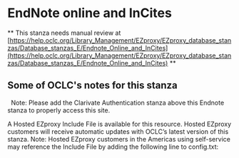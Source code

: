 # EndNote online and InCites
** This stanza needs manual review at [https://help.oclc.org/Library_Management/EZproxy/EZproxy_database_stanzas/Database_stanzas_E/Endnote_Online_and_InCites](https://help.oclc.org/Library_Management/EZproxy/EZproxy_database_stanzas/Database_stanzas_E/Endnote_Online_and_InCites) **

## Some of OCLC's notes for this stanza

&nbsp; Note: Please add the Clarivate Authentication stanza above this Endnote stanza to properly access this site.

A Hosted EZproxy Include File is available for this resource. Hosted EZproxy customers will receive automatic updates with OCLC&rsquo;s latest version of this stanza. Note: Hosted EZproxy customers in the Americas using self-service may reference the Include File by adding the following line to config.txt:

&nbsp;
